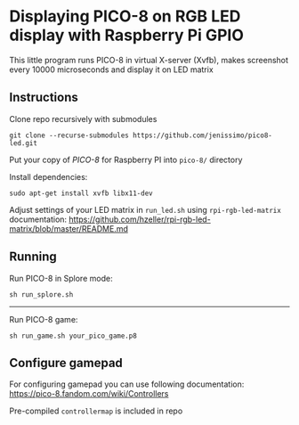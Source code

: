 Displaying PICO-8 on RGB LED display with Raspberry Pi GPIO
==================================================

This little program runs PICO-8 in virtual X-server (Xvfb), makes screenshot every 10000 microseconds and display it on LED matrix

Instructions
--------

Clone repo recursively with submodules
```
git clone --recurse-submodules https://github.com/jenissimo/pico8-led.git
```

Put your copy of *PICO-8* for Raspberry PI into `pico-8/` directory

Install dependencies:
```
sudo apt-get install xvfb libx11-dev
```

Adjust settings of your LED matrix in `run_led.sh` using `rpi-rgb-led-matrix` documentation: https://github.com/hzeller/rpi-rgb-led-matrix/blob/master/README.md

Running
--------
Run PICO-8 in Splore mode:
```
sh run_splore.sh
```
--------
Run PICO-8 game:
```
sh run_game.sh your_pico_game.p8
```
Configure gamepad
--------
For configuring gamepad you can use following documentation: https://pico-8.fandom.com/wiki/Controllers

Pre-compiled `controllermap` is included in repo